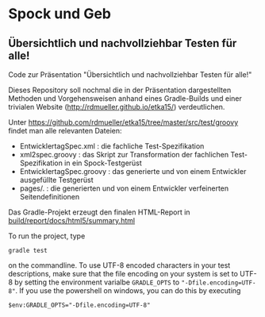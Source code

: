 # Spock und Geb

## Übersichtlich und nachvollziehbar Testen für alle!

Code zur Präsentation "Übersichtlich und nachvollziehbar Testen für alle!"

Dieses Repository soll nochmal die in der Präsentation dargestellten Methoden und Vorgehensweisen anhand eines Gradle-Builds und einer trivialen Website (http://rdmueller.github.io/etka15/) verdeutlichen.

Unter https://github.com/rdmueller/etka15/tree/master/src/test/groovy findet man alle relevanten Dateien:

- EntwicklertagSpec.xml : die fachliche Test-Spezifikation
- xml2spec.groovy : das Skript zur Transformation der fachlichen Test-Spezifikation in ein Spock-Testgerüst
- EntwicklertagSpec.groovy : das generierte und von einem Entwickler ausgefüllte Testgerüst
- pages/. : die generierten und von einem Entwickler verfeinerten Seitendefinitionen

Das Gradle-Projekt erzeugt den finalen HTML-Report in [build/report/docs/html5/summary.html](http://rdmueller.github.io/etka15/report/docs/html5/summary.html)

To run the project, type

`gradle test`

on the commandline. To use UTF-8 encoded characters in your test descriptions, make sure that the file encoding on your system is set to UTF-8 by setting the environment varialbe `GRADLE_OPTS` to `"-Dfile.encoding=UTF-8"`. If you use the powershell on windows, you can do this by executing

`$env:GRADLE_OPTS="-Dfile.encoding=UTF-8"`
